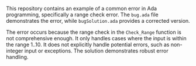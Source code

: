 This repository contains an example of a common error in Ada programming, specifically a range check error. The `bug.ada` file demonstrates the error, while `bugSolution.ada` provides a corrected version.

The error occurs because the range check in the `Check_Range` function is not comprehensive enough.  It only handles cases where the input is within the range 1..10.  It does not explicitly handle potential errors, such as non-integer input or exceptions. The solution demonstrates robust error handling.